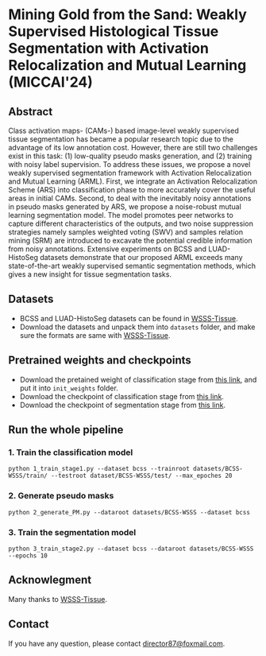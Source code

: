 # Mining Gold from the Sand: Weakly Supervised Histological Tissue Segmentation with Activation Relocalization and Mutual Learning (MICCAI'24)

## Abstract
Class activation maps- (CAMs-) based image-level weakly supervised tissue segmentation has became a popular research topic due to the advantage of its low annotation cost. However, there are still two challenges exist in this task: (1) low-quality pseudo masks generation, and (2) training with noisy label supervision. To address these issues, we propose a novel weakly supervised segmentation framework with Activation Relocalization and Mutual Learning (ARML). First, we integrate an Activation Relocalization Scheme (ARS) into classification phase to more accurately cover the useful areas in initial CAMs. Second, to deal with the inevitably noisy annotations in pseudo masks generated by ARS, we propose a noise-robust mutual learning segmentation model. The model promotes peer networks to capture different characteristics of the outputs, and two noise suppression strategies namely samples weighted voting (SWV) and samples relation mining (SRM) are introduced to excavate the potential credible information from noisy annotations. Extensive experiments on BCSS and LUAD-HistoSeg datasets demonstrate that our proposed ARML exceeds many state-of-the-art weakly supervised semantic segmentation methods, which gives a new insight for tissue segmentation tasks.

## Datasets
* BCSS and LUAD-HistoSeg datasets can be found in [WSSS-Tissue](https://github.com/ChuHan89/WSSS-Tissue).
* Download the datasets and unpack them into `datasets` folder, and make sure the formats are same with [WSSS-Tissue](https://github.com/ChuHan89/WSSS-Tissue).

## Pretrained weights and checkpoints
* Download the pretained weight of classification stage from [this link](https://drive.google.com/drive/folders/1oc4BNEREZG2gZ78IzEwZZjC4Y0fTshRC?usp=drive_link), and put it into `init_weights` folder.
* Download the checkpoint of classification stage from [this link](https://drive.google.com/drive/folders/138jZCuqNBQDSBk82I478R73YwfYjfft2?usp=drive_link).
* Download the checkpoint of segmentation stage from [this link](https://drive.google.com/drive/folders/14ohB9eDjJ58JAIq4zo-2hhvd5izj37qh?usp=sharing).

## Run the whole pipeline
### 1. Train the classification model
```
python 1_train_stage1.py --dataset bcss --trainroot datasets/BCSS-WSSS/train/ --testroot dataset/BCSS-WSSS/test/ --max_epoches 20
```
### 2. Generate pseudo masks
```
python 2_generate_PM.py --dataroot datasets/BCSS-WSSS --dataset bcss
```
### 3. Train the segmentation model
```
python 3_train_stage2.py --dataset bcss --dataroot datasets/BCSS-WSSS --epochs 10
```

## Acknowlegment
Many thanks to [WSSS-Tissue](https://github.com/ChuHan89/WSSS-Tissue).

## Contact
If you have any question, please contact <director87@foxmail.com>.
